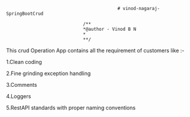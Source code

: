                                               # vinod-nagaraj-SpringBootCrud
                                              
                                 /**
                                 *@author - Vinod B N
                                 *
                                 **/

This crud Operation App contains all the requirement of customers like :-

1.Clean coding 

2.Fine grinding exception handling 

3.Comments

4.Loggers

5.RestAPI standards with proper naming conventions
